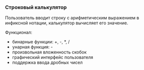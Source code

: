 ### Строковый калькулятор

Пользователь вводит строку с арифметическим выражением в инфиксной нотации, калькулятор вычисляет его значение.

Функционал:
* бинарные функции: +, -, *, / 
* унарная функция: - 
* произвольная вложенность скобок 
* графический интерфейс пользователя 
* поддержка ввода дробных чисел 
